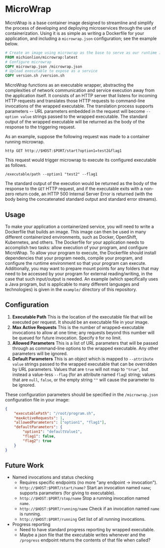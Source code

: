 # MicroWrap

MicroWrap is a base container image designed to streamline and simplify the process of developing and deploying microservices through the use of containerization. Using it is as simple as writing a Dockerfile for your application, and including a `microwrap.json` configuration; see the example below.

```Dockerfile
# Create an image using microwrap as the base to serve as our runtime image
FROM michionlion/microwrap:latest
# Configure microwrap
COPY microwrap.json /microwrap.json
# Upload executable to expose as a service
COPY version.sh /version.sh
```

MicroWrap functions as an executable wrapper, abstracting the complexities of network communication and service execution away from the application itself. It consists of an HTTP server that listens for incoming HTTP requests and translates those HTTP requests to command-line invocations of the wrapped executable. The translation process supports parameters -- URL parameters embedded in the request will become `--option value` strings passed to the wrapped executable. The standard output of the wrapped executable will be returned as the body of the response to the triggering request.

As an example, suppose the following request was made to a container running microwrap.

```shell
http GET http://$HOST:$PORT/start?option1=test2&flag1
```

This request would trigger microwrap to execute its configured executable as follows.

```shell
/executable/path --option1 "test2" --flag1
```

The standard output of the execution would be returned as the body of the response to the `GET` HTTP request, and if the executable exits with a non-zero return code, an HTTP 500 Internal Server Error is returned (with the body being the concatenated standard output and standard error streams).

## Usage

To make your application a containerized service, you will need to write a Dockerfile that builds an image. This image can then be used in many different containerized environments, such as Docker, OpenShift, Kubernetes, and others. The Dockerfile for your application needs to accomplish two tasks: allow execution of your program, and configure MicroWrap. To allow your program to execute, the Dockerfile should install dependencies that your program needs, compile your program, and configure the runtime environment so that your program can execute. Additionally, you may want to prepare mount points for any folders that may need to be accessed by your program for external reading/writing, in the case that such input/output is needed. An example (which specifically uses a Java program, but is applicable to many different languages and technologies) is given in the `example/` directory of this repository.

## Configuration

1. **Executable Path** This is the location of the executable file that will be executed per request. It should be an executable file in your image.
2. **Max Active Requests** This is the number of wrapped-executable invocations to allow at one time; any requests beyond this number will be queued for future invocation. Specify `0` for no limit.
3. **Allowed Parameters** This is a list of URL parameters that will be passed through as command-line options to the wrapped executable. Any other parameters will be ignored.
4. **Default Parameters** This is an object which is mapped to `--attribute value` strings passed to the wrapped executable that can be overridden by URL parameters. Values that are `true` will not map to `"true"`, but instead a value-less `--flag` (for an attribute named `flag`) string; values that are `null`, `false`, or the empty string `""` will cause the parameter to be ignored.

These configuration parameters should be specified in the `/microwrap.json` configuration file in your image:

```json
{
    "executablePath": "/root/program.sh",
    "maxActiveRequests": 1,
    "allowedParameters": ["option1", "flag1"],
    "defaultParameters": {
        "option1": "defaultValue1",
        "flag1": false,
        "flag2": true
    }
}
```

## Future Work

- Named invocations and status checking
  - Requires specific endpoints (no more "any endpoint -> invocation").
  - `http://$HOST:$PORT/start/name?` Start an invocation named `name`; supports parameters (for giving to executable).
  - `http://$HOST:$PORT/stop/name` Stop a running invocation named `name`.
  - `http://$HOST:$PORT/running/name` Check if an invocation named `name` is running.
  - `http://$HOST:$PORT/running` Get list of all running invocations.
- Progress reporting
  - Need to have standard progress reporting by wrapped executable.
  - Maybe a json file that the executable writes whenever and the `/progress` endpoint returns the contents of that file when called?
